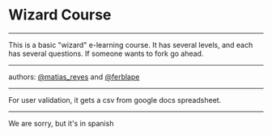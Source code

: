 # Wizard Course

***

This is a basic "wizard" e-learning course.
It has several levels, and each has several questions.
If someone wants to fork go ahead.

***

authors: [@matias_reyes](http://twitter.com/#!/matias_reyes) and [@ferblape](http://twitter.com/#!/ferblape)


***

For user validation, it gets a csv from google docs spreadsheet.
***

We are sorry, but it's in spanish
